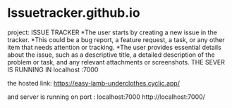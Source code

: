 # Issuetracker.github.io
project: ISSUE TRACKER
*The user starts by creating a new issue in the tracker. 
*This could be a bug report, a feature request, a task, or any other item that needs attention or tracking.
*The user provides essential details about the issue, such as a descriptive title, a detailed description of the problem or task, and any relevant attachments or screenshots. 
THE SEVER IS RUNNING IN localhost :7000

the hosted link: https://easy-lamb-underclothes.cyclic.app/

and server is running on port : localhost:7000 
 http://localhost:7000/
